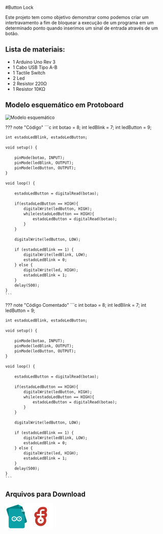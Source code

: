 #Button Lock

Este projeto tem como objetivo demonstrar como podemos criar um intertravamento a fim de bloquear a execução de um programa em um determinado ponto quando inserimos um sinal de entrada através de um botão.

## Lista de materiais:

 - 1 Arduino Uno Rev 3
 - 1 Cabo USB Tipo A-B
 - 1 Tactile Switch
 - 2 Led
 - 2 Resistor 220Ω
 - 1 Resistor 10KΩ

## Modelo esquemático em Protoboard

![Modelo esquemático](../arq/)

??? note "Código"
    ```c
    int botao = 8; 
    int ledBlink = 7; 
    int ledButton = 9;

    int estadoLedBlink, estadoLedButton;

    void setup() {

        pinMode(botao, INPUT); 
        pinMode(ledBlink, OUTPUT); 
        pinMode(ledButton, OUTPUT);
    }

    void loop() {

        estadoLedButton = digitalRead(botao); 

        if(estadoLedButton == HIGH){
            digitalWrite(ledButton, HIGH);
            while(estadoLedButton == HIGH){
                estadoLedButton = digitalRead(botao);
            }
        }

        digitalWrite(ledButton, LOW);

        if (estadoLedBlink == 1) { 
            digitalWrite(ledBlink, LOW); 
            estadoLedBlink = 0;
        } else { 
            digitalWrite(led, HIGH);
            estadoLedBlink = 1;
        }
        delay(500);
    }
    ```

??? note "Código Comentado"
    ```c
    int botao = 8; 
    int ledBlink = 7; 
    int ledButton = 9;

    int estadoLedBlink, estadoLedButton;

    void setup() {

        pinMode(botao, INPUT); 
        pinMode(ledBlink, OUTPUT); 
        pinMode(ledButton, OUTPUT);
    }

    void loop() {

        estadoLedButton = digitalRead(botao); 

        if(estadoLedButton == HIGH){
            digitalWrite(ledButton, HIGH);
            while(estadoLedButton == HIGH){
                estadoLedButton = digitalRead(botao);
            }
        }

        digitalWrite(ledButton, LOW);

        if (estadoLedBlink == 1) { 
            digitalWrite(ledBlink, LOW); 
            estadoLedBlink = 0;
        } else { 
            digitalWrite(led, HIGH);
            estadoLedBlink = 1;
        }
        delay(500);
    }
    ```

## Arquivos para Download

[![Arquivo ino](../arq/ino.png)](../arq/)[![Arquivo fzz](../arq/fzz.png)](../arq)